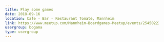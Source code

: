 ```yaml
---
title: Play some games
date: 2018-09-16
location: Cafe - Bar - Restaurant Tomate, Mannheim
link: https://www.meetup.com/Mannheim-Boardgames-Meetup/events/254502233/
usergroup: bogama
type: usergroup
---
```

